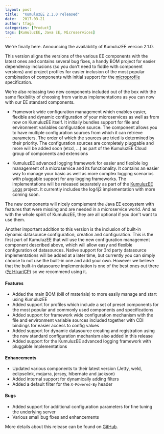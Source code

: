 ```yaml
---
layout: post
title:  "KumuluzEE 2.1.0 released"
date:   2017-03-21
author: tfaga
categories: [Product]
tags: [KumuluzEE, Java EE, Microservices]
---
```


We're finally here. Announcing the availability of KumuluzEE version 2.1.0.

This version aligns the versions of the various EE components with the latest ones and contains several bug fixes, a handy BOM project for easier dependency inclusions (so you don't need to fiddle with component versions) and project profiles for easier inclusion of the most popular combination of components with initial support for the [microprofile](https://microprofile.io) specification.

<!--more-->

We're also releasing two new components included out of the box with the same flexibility of choosing from various implementations as you can now with our EE standard components.

* Framework wide configuration management which enables easier, flexible and dynamic configuration of your microservices as well as from now on KumuluzEE itself. It initially bundles support for file and environment variables configuration source. The component allows you to have multiple configuration sources from which it can retrieve parameters. The order of which the sources are tried is determined by their priority. The configuration sources are completely pluggable and more will be added soon (etcd, ...) as part of the KumuluzEE Cloud group of components and extensions

* KumuluzEE advanced logging framework for easier and flexible log management of a microservice and its functionality. It contains an easier way to manage your basic as well as more complex logging scenarios with pluggable support for any logging frameworks. The implementations will be released separately as part of the [KumuluzEE Logs](https://github.com/kumuluz/kumuluzee-logs) project. It currently includes the log4j2 implementation with more coming soon.

The new components will nicely complement the Java EE ecosystem with features that were missing and are needed in a microservice world. And as with the whole spirit of KumuluzEE, they are all optional if you don't want to use them.

Another important addition to this version is the inclusion of built-in dynamic datasource configuration, creation and configuration. This is the first part of KumuluzEE that will use the new configuration management component described above, which will allow easy and flexible configuration of datasources. Native support for 3rd party datasource implementations will be added at a later time, but currently you can simply choose to not use the built-in one and add your own. However we believe that the built-in datasource implementation is one of the best ones out there ([光 HikariCP](https://github.com/brettwooldridge/HikariCP)) so we recommend using it.

#### Features

- Added the main BOM (bill of materials) to more easily manage and start using KumuluzEE
- Added support for profiles which include a set of preset components for the most popular and commonly used components and specifications
- Added support for framework wide configuration mechanism with the file and environment variable sources included together with CDI bindings for easier access to config values
- Added support for dynamic datasource creating and registration using the now standard configuration mechanism also added in this release
- Added support for the KumuluzEE advanced logging framework with pluggable implementations

#### Enhancements

- Updated various components to their latest version (Jetty, weld, eclipselink, mojarra, jersey, hibernate and jackson)
- Added internal support for dynamically adding filters
- Added a default filter for the `X-Powered-By` header


#### Bugs

- Added support for additional configuration parameters for fine tuning the underlying server
- Various small bug fixes and enhancements

More details about this release can be found on [GitHub](https://github.com/kumuluz/kumuluzee/releases/tag/v2.1.0).
